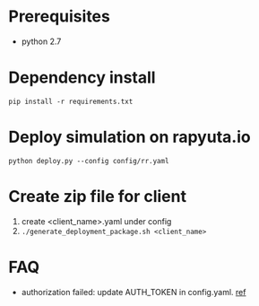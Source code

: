 # Prerequisites
- python 2.7
# Dependency install
`pip install -r requirements.txt`
# Deploy simulation on rapyuta.io
`python deploy.py --config config/rr.yaml`
# Create zip file for client
1. create <client_name>.yaml under config
2. `./generate_deployment_package.sh <client_name>`
# FAQ
- authorization failed: update AUTH_TOKEN in config.yaml. [ref](https://userdocs.rapyuta.io/3_how-tos/35_tooling_and_debugging/rapyuta-io-python-sdk/#auth-token)
